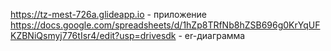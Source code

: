 https://tz-mest-726a.glideapp.io - приложение 
https://docs.google.com/spreadsheets/d/1hZp8TRfNb8hZSB696g0KrYqUFKZBNiQsmyj776tIsr4/edit?usp=drivesdk - er-диаграмма
